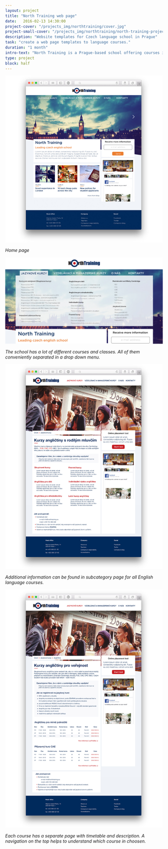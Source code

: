 ```yaml
---
layout: project
title: "North Training web page"
date:   2016-02-13 14:30:00
project-cover: "/projects_img/northtraining/cover.jpg"
project-small-cover: "/projects_img/northtraining/north-training-project.png"
description: "Website templates for Czech language school in Prague"
task: "create a web page templates to language courses."
duration: "1 month"
intro-text: "North Training is a Prague-based school offering courses in The English language. The school wanted to have a modern and understandable page for the young audience."
type: project
block: half
---
```


<span class="p700">![home page](/projects_img/northtraining/homepage.jpg)</span>

<span class="p-center">*Home page*</span>

<span class="p700">![drop down menu](/projects_img/northtraining/dropdownmenu.jpg)</span>

<span class="p-center">*The school has a lot of different courses and classes. All of them conveniently separated in a drop down menu.*</span>

<span class="p700">![timetables](/projects_img/northtraining/subcat.jpg)</span>

<span class="p-center">*Additional information can be found in subcategory page for all English language courses.*</span>

<span class="p700">![timetables](/projects_img/northtraining/timetables.jpg)</span>

<span class="p-center">*Each course has a separate page with timetable and description. A navigation on the top helps to understand which course in choosen.*</span>





